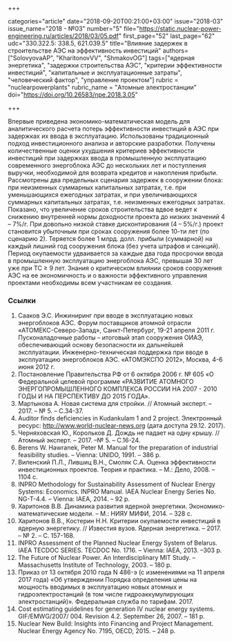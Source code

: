 +++

categories="article"
date="2018-09-20T00:21:00+03:00"
issue="2018-03"
issue_name="2018 - №03"
number="5"
file="https://static.nuclear-power-engineering.ru/articles/2018/03/05.pdf"
first_page="52"
last_page="62"
udc="330.322.5: 338.5, 621.039.5"
title="Влияние задержек в строительстве АЭС на эффективность инвестиций"
authors=["SolovyovaAP", "KharitonovVV", "ShmakovOG"]
tags=["ядерная энергетика", "задержки строительства АЭС", "критерии эффективности инвестиций", "капитальные и эксплуатационные затраты", "человеческий фактор", "управление проектом"]
rubric = "nuclearpowerplants"
rubric_name = "Атомные электростанции"
doi="https://doi.org/10.26583/npe.2018.3.05"

+++

Впервые приведена экономико-математическая модель для аналитического расчета потерь эффективности инвестиций в АЭС при задержках их ввода в эксплуатацию. Использованы традиционный подход инвестиционного анализа и авторские разработки. Получены количественные оценки ухудшения критериев эффективности инвестиций при задержках ввода в промышленную эксплуатацию современного энергоблока АЭС до нескольких лет и поступления выручки, необходимой для возврата кредитов и накопления прибыли. Рассмотрены два предельных сценария задержек в сооружении блока: при неизменных суммарных капитальных затратах, т.е. при уменьшающихся ежегодных затратах, и при увеличивающихся суммарных капитальных затратах, т.е. неизменных ежегодных затратах. Показано, что увеличение сроков строительства вдвое ведет к снижению внутренней нормы доходности проекта до низких значений 4 – 7%/г. При довольно низкой ставке дисконтирования (4 – 5%/г.) проект становится убыточным при сроках сооружения более 10-ти лет (по сценарию 2). Теряется более 1 млрд. долл. прибыли (суммарной) на каждый лишний год сооружения блока (без учета штрафов и санкций). Период окупаемости удваивается за каждые два года просрочки ввода в промышленную эксплуатацию энергоблока АЭС, превышая 30 лет уже при ТС ≥ 9 лет. Знания о критическом влиянии сроков сооружения АЭС на ее экономичность и о важности эффективного управления проектами необходимы всем участникам ее создания.

### Ссылки

1. Сааков Э.С. Инжиниринг при вводе в эксплуатацию новых энергоблоков АЭС. Форум поставщиков атомной отрасли «АТОМЕКС-Северо-Запад», Санкт-Петербург, 19-21 апреля 2011 г. Пусконаладочные работы – итоговый этап сооружения ОИАЭ, обеспечивающий основу безопасности их дальнейшей эксплуатации. Инженерно-техническая поддержка при вводе в эксплуатацию энергоблоков АЭС. «АТОМЭКСПО 2012», Москва, 4-6 июня 2012 г.
2. Постановление Правительства РФ от 6 октября 2006 г. № 605 «О Федеральной целевой программе «РАЗВИТИЕ АТОМНОГО ЭНЕРГОПРОМЫШЛЕННОГО КОМПЛЕКСА РОССИИ НА 2007 - 2010 ГОДЫ И НА ПЕРСПЕКТИВУ ДО 2015 ГОДА».
3. Мартынова А. Новая система для стройки. // Атомный эксперт. – 2017. – № 5. – С.34-37.
4. Auditor finds deficiencies in Kudankulam 1 and 2 project. Электронный ресурс: http://www.world-nuclear-news.org (дата доступа 29.12. 2017).
5. Черняховская Ю., Корольков Д. Дождь не падает на одну крышу. // Атомный эксперт. – 2017. –№ 5. – С.16-24.
6. Berens W. Hawranek, Peter M. Manual for the preparation of industrial feasibility studies. – Vienna: UNIDO, 1991. – 386 р.
7. Виленский П.Л., Лившиц В.Н., Смоляк С.А. Оценка эффективности инвестиционных проектов. Теория и практика. – М.: Дело, 2008. –1104 с.
8. INPRO Methodology for Sustainability Assessment of Nuclear Energy Systems: Economics. INPRO Manual. IAEA Nuclear Energy Series No. NG-T-4.4. – Vienna: IAEA, 2014. – 92 p.
9. Харитонов В.В. Динамика развития ядерной энергетики. Экономико-математические модели. – М.: НИЯУ МИФИ, 2014. – 328 с.
10. Харитонов В.В., Костерин Н.Н. Критерии окупаемости инвестиций в ядерную энергетику. // Известия вузов. Ядерная энергетика. – 2017. – № 2. – С. 157-168.
11. INPRO Assessment of the Planned Nuclear Energy System of Belarus. IAEA TECDOC SERIES. TECDOC No. 1716. – Vienna: IAEA, 2013. –303 р.
12. The Future of Nuclear Power. An Interdisciplinary MIT Study. – Massachusetts Institute of Technology, 2003. – 180 p.
13. Приказ от 13 октября 2010 года N 486-э (с изменениями на 11 апреля 2017 года) «Об утверждении Порядка определения цены на мощность вводимых в эксплуатацию новых атомных и гидроэлектростанций (в том числе гидроаккумулирующих электростанций)». Федеральная служба по тарифам. 2017.
14. Cost estimating guidelines for generation IV nuclear energy systems. GIF/EMWG/2007/ 004. Revision 4.2. September 26, 2007. – 181 p.
15. Nuclear New Build: Insights into Financing and Project Management. Nuclear Energy Agency No. 7195, OECD, 2015. – 248 p.
